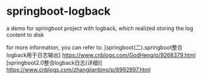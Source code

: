 # springboot-logback
a demo for springboot project with logback, which realized storing the log content to disk

for more information, you can refer to:
      [springboot(二).springboot整合logback用于日志输出] https://www.cnblogs.com/GodHeng/p/9268379.html
      [springboot2.0整合logback日志(详细)] https://www.cnblogs.com/zhangjianbing/p/8992897.html
